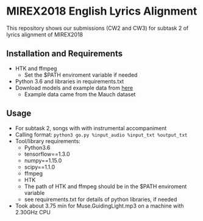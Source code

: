 # MIREX2018 English Lyrics Alignment

This repository shows our submissions (CW2 and CW3) for subtask 2 of lyrics alignment of MIREX2018

## Installation and Requirements

* HTK and ffmpeg
  * Set the $PATH enviroment variable if needed
* Python 3.6 and libraries in requirements.txt
* Download models and example data from [here](https://drive.google.com/drive/folders/1EKdsSoiFI0Zg1KMe7nnpApBnGfG_zrKB)
  * Example data came from the Mauch dataset

## Usage

- For subtask 2, songs with with instrumental accompaniment
- Calling format: `python3 go.py %input_audio %input_txt %output_txt`
- Tool/library requirements:
  - Python3.6
  - tensorflow==1.3.0
  - numpy==1.15.0
  - scipy==1.1.0
  - ffmpeg
  - HTK
  - The path of HTK and ffmpeg should be in the $PATH enviroment variable
  - see requirements.txt for details of python libraries, if needed
- Took about 3.75 min for Muse.GuidingLight.mp3 on a machine with 2.30GHz CPU
